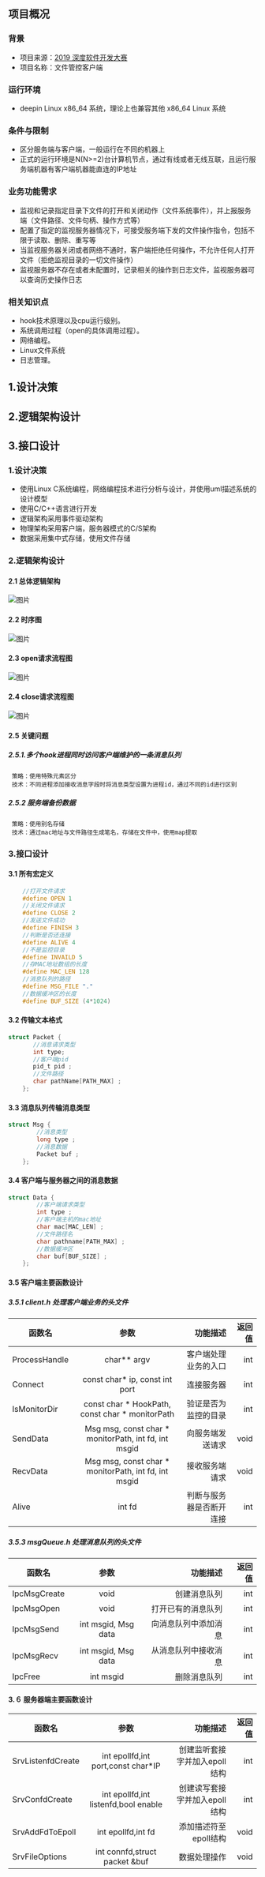 ## 项目概况

###  背景
- 项目来源：[2019 深度软件开发大赛](https://www.deepin.org/devcon-2019/topic)
- 项目名称：文件管控客户端

### 运行环境
- deepin Linux x86_64 系统，理论上也兼容其他 x86_64 Linux 系统

### 条件与限制
- 区分服务端与客户端，一般运行在不同的机器上
- 正式的运行环境是N(N>=2)台计算机节点，通过有线或者无线互联，且运行服务端机器有客户端机器能直连的IP地址

### 业务功能需求
- 监视和记录指定目录下文件的打开和关闭动作（文件系统事件），并上报服务端（文件路径、文件句柄、操作方式等）
- 配置了指定的监视服务器情况下，可接受服务端下发的文件操作指令，包括不限于读取、删除、重写等
- 当监视服务器关闭或者网络不通时，客户端拒绝任何操作，不允许任何人打开文件（拒绝监视目录的一切文件操作）
- 监视服务器不存在或者未配置时，记录相关的操作到日志文件，监视服务器可以查询历史操作日志

### 相关知识点
 - hook技术原理以及cpu运行级别。
 - 系统调用过程（open的具体调用过程）。
 - 网络编程。
 - Linux文件系统
 - 日志管理。


##  1.设计决策
##  2.逻辑架构设计
##  3.接口设计

### 1.设计决策
 - 使用Linux C系统编程，网络编程技术进行分析与设计，并使用uml描述系统的设计模型
 - 使用C/C++语言进行开发
 - 逻辑架构采用事件驱动架构
 - 物理架构采用客户端，服务器模式的C/S架构
 - 数据采用集中式存储，使用文件存储

### 2.逻辑架构设计

#### 2.1 总体逻辑架构
![图片](https://github.com/xiyou-linuxer/_deepin-file-control/blob/master/images/zonti.png)
#### 2.2 时序图
![图片](https://github.com/xiyou-linuxer/_deepin-file-control/blob/master/images/shi_xu.png)
#### 2.3 open请求流程图
![图片](https://github.com/xiyou-linuxer/_deepin-file-control/blob/master/images/open.jpg)
#### 2.4 close请求流程图
![图片](https://github.com/xiyou-linuxer/_deepin-file-control/blob/master/images/close.jpg)
#### 2.5 关键问题
##### 2.5.1.多个hook进程同时访问客户端维护的一条消息队列
     策略：使用特殊元素区分
     技术：不同进程添加接收消息字段时将消息类型设置为进程id，通过不同的id进行区别
##### 2.5.2 服务端备份数据
     策略：使用别名存储
     技术：通过mac地址与文件路径生成笔名，存储在文件中，使用map提取

### 3.接口设计
#### 3.1 所有宏定义
```c
    //打开文件请求
    #define OPEN 1
    //关闭文件请求
    #define CLOSE 2
    //发送文件成功
    #define FINISH 3
    //判断是否还连接
    #define ALIVE 4
    //不是监控目录
    #define INVAILD 5
    //存MAC地址数组的长度
    #define MAC_LEN 128
    //消息队列的路径
    #define MSG_FILE "."
    //数据缓冲区的长度
    #define BUF_SIZE (4*1024)
```
#### 3.2 传输文本格式
```c    
struct Packet {
       //消息请求类型
       int type;
       //客户端pid
       pid_t pid ;
       //文件路径
       char pathName[PATH_MAX] ;
    };
```
#### 3.3 消息队列传输消息类型
```c    
struct Msg {
        //消息类型
        long type ;
        //消息数据
        Packet buf ;
    }; 
```
#### 3.4 客户端与服务器之间的消息数据

```c    
struct Data {
        //客户端请求类型
        int type ;
        //客户端主机的mac地址
        char mac[MAC_LEN] ;
        //文件路径名
        char pathname[PATH_MAX] ;
        //数据缓冲区
        char buf[BUF_SIZE] ;
    };
```

#### 3.5 客户端主要函数设计

##### 3.5.1 client.h 处理客户端业务的头文件

函数名|参数|功能描述|返回值
--|:--:|--:|--:
ProcessHandle|char** argv|客户端处理业务的入口|int
Connect |const char* ip, const int port|连接服务器|int
IsMonitorDir|const char * HookPath, const char * monitorPath|验证是否为监控的目录  |int
 SendData|Msg msg, const char * monitorPath, int fd, int msgid|向服务端发送请求  |void 
RecvData|Msg msg, const char * monitorPath, int fd, int msgid|接收服务端请求  |void
Alive|int fd|判断与服务器是否断开连接  |int


##### 3.5.3 msgQueue.h 处理消息队列的头文件

函数名|参数|功能描述|返回值
--|:--:|--:|--:
IpcMsgCreate|void|创建消息队列 |int
IpcMsgOpen|void|打开已有的消息队列  |int
IpcMsgSend|int msgid, Msg data|向消息队列中添加消息  |int
IpcMsgRecv|int msgid, Msg data|从消息队列中接收消息   |int
IpcFree|int msgid|删除消息队列  |int

#### 3.６ 服务器端主要函数设计

函数名|参数|功能描述|返回值
--|:--:|--:|--:
SrvListenfdCreate|int epollfd,int port,const char*IP|创建监听套接字并加入epoll结构 |int
SrvConfdCreate|int epollfd,int listenfd,bool enable|创建读写套接字并加入epoll结构|int
SrvAddFdToEpoll|int epollfd,int fd|添加描述符至epoll结构|void
SrvFileOptions|int connfd,struct packet &buf|数据处理操作|void
